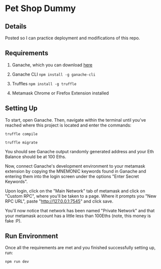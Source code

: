 # Pet Shop Dummy


## Details

Posted so I can practice deployment and modifications of this repo.


## Requirements

1. Ganache, which you can download [here](https://truffleframework.com/ganache)

2. Ganache CLI `npm install -g ganache-cli`

3. Truffles `npm install -g truffle`

4. Metamask Chrome or Firefox Extension installed


## Setting Up

To start, open Ganache. Then, navigate within the terminal until you've reached where this project
is located and enter the commands: 


`truffle compile`

`truffle migrate`


You should see Ganache output randomly generated address and your Eth Balance should be at 100 Eths.


Now, connect Ganache's development environment to your metamask extension by copying the MNEMONIC keywords found in Ganache and entering them into the login screen under the options "Enter Secret Keywords".

Upon login, click on the "Main Network" tab of metamask and click on "Custom RPC", where you'll be taken to a page. 
Where it prompts you "New RPC URL", paste "http://127.0.0.1:7545" and click save.

You'll now notice that network has been named "Private Network" and that your metamask account has a little less than 100Eths
(note, this money is fake :P).


## Run Environment

Once all the requirements are met and you finished successfully setting up, run:

`npm run dev`

